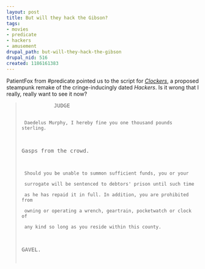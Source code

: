 ```yaml
--- 
layout: post
title: But will they hack the Gibson?
tags: 
- movies
- predicate
- hackers
- amusement
drupal_path: but-will-they-hack-the-gibson
drupal_nid: 516
created: 1186161383
---
```

PatientFox from #predicate pointed us to the script for <i><a href="http://www.xorph.com/clockers/clockers.html">Clockers</a></i>, a proposed steampunk remake of the cringe-inducingly dated <i>Hackers</i>. Is it wrong that I really, really want to see it now?

<blockquote><pre>          JUDGE

     Daedelus Murphy, I hereby fine you one thousand pounds sterling.

Gasps from the crowd.

     Should you be unable to summon sufficient funds, you or your

     surrogate will be sentenced to debtors' prison until such time

     as he has repaid it in full. In addition, you are prohibited from

     owning or operating a wrench, geartrain, pocketwatch or clock of

     any kind so long as you reside within this county.

GAVEL.<pre></blockquote>
